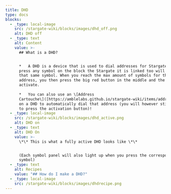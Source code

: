 ```yaml
---
title: DHD
type: docs
blocks:
  - _type: local-image
    src: /stargate-wiki/blocks/images/dhd_off.png
    alt: DHD off
  - _type: text
    alt: Content
    value: >-
      ## What is a DHD?


      *   A DHD is a device that is used to dial addresses for Stargates. If you
      press any symbol on the block the Stargate it is linked too will activate
      that same symbol. When you reach the max amount of symbols for that
      address, you then press the big red button in the middle and the gate will
      activate.
          
      *   You can also use an \[Address
      Cartouche\]([https://amblelabs.github.io/stargate-wiki/items/address\_cartouche/](https://amblelabs.github.io/stargate-wiki/items/address_cartouche/))
      on a DHD to automatically dial that address (you will however still need
      to press the activation button)!
  - _type: local-image
    src: /stargate-wiki/blocks/images/dhd_active.png
    alt: DHD on
  - _type: text
    alt: DHD On
    value: >-
      \*\* This is what a fully active DHD looks like \*\*


      (Each symbol panel will also light up when you press the corresponding
      symbol)
  - _type: text
    alt: Recipes
    value: "## How do I make a DHD?"
  - _type: local-image
    src: /stargate-wiki/blocks/images/dhdrecipe.png
---
```

